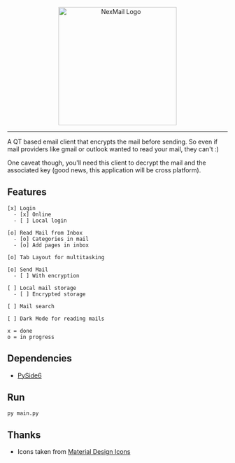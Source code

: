 <p align="center">
  <img src="https://github.com/sz47/NexMail/blob/main/images/nexmail_main.png" align="center" width="270" alt="NexMail Logo"> 
</p>

-----

A QT based email client that encrypts the mail before sending. So even if mail providers like gmail or outlook wanted to read your mail, they can't :)

One caveat though, you'll need this client to decrypt the mail and the associated key (good news, this application will be cross platform).

## Features

```
[x] Login
  - [x] Online
  - [ ] Local login

[o] Read Mail from Inbox
  - [o] Categories in mail
  - [o] Add pages in inbox

[o] Tab Layout for multitasking

[o] Send Mail
  - [ ] With encryption

[ ] Local mail storage
  - [ ] Encrypted storage

[ ] Mail search

[ ] Dark Mode for reading mails

x = done
o = in progress
```

## Dependencies

+ [PySide6](https://pypi.org/project/PySide6/)

## Run

```
py main.py
```

## Thanks

+ Icons taken from [Material Design Icons](https://materialdesignicons.com/)
